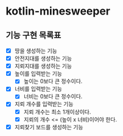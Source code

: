 # kotlin-minesweeper

## 기능 구현 목록표

- [x] 땅을 생성하는 기능
- [x] 안전지대를 생성하는 기능
- [x] 지뢰지대를 생성하는 기능 
- [x] 높이를 입력받는 기능 
  - [x] 높이는 0보다 큰 정수이다.
- [x] 너비를 입력받는 기능
  - [x] 너비는 0보다 큰 정수이다.
- [x] 지뢰 개수를 입력받는 기능 
  - [x] 지뢰 개수는 최소 1개이상이다.
  - [x] 지뢰의 개수 <= (높이 x 너비)이어야 한다. 
- [x] 지뢰찾기 보드를 생성하는 기능
